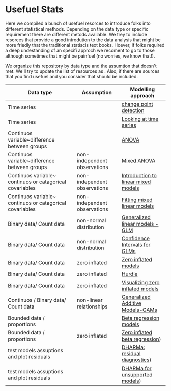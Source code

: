 # Usefuel Stats
Here we compiled a bunch of usefuel resorces to introduce folks into different statistical methods. Depending on the data type or specific requirement there are different metods available. We trey to include resorces that provide a good introdution to the data analysis that might be more friedly that the traditional statiscis text books. Hoever, if folks required a deep undestanding of an specifi approch we recoment to go to those although sometimes that might be painfuel (no worries, we know that!).

We organize this repository by data type and the assumtion that doesn't met. We'll try to update the list of resources as . Also, if there are sources that you find usefuel and you consider that should be included. 

| Data type                                      | Assumption                          | Modelling approach                                                                                                                                            |  
|------------------------------------------------|------------------------------------|----------------------------------------------------------------------------------------------------------------------------------------------------------------|
| Time series                                    |                                    | [change point detection](https://www.marinedatascience.co/blog/2019/09/28/comparison-of-change-point-detection-methods/#linear-relationship-zx-with-1-break)   |
| Time series                                    |                                    | [Looking at time series ](https://lindeloev.github.io/mcp/articles/packages.html)                                                                              |
| Continuos variable~difference between groups   |                                    | [ANOVA](https://ourcodingclub.github.io/tutorials/anova/)                                                                                                      |
| Continuos variable~difference between groups   | non-independent observations       | [Mixed ANOVA](https://www.datanovia.com/en/lessons/mixed-anova-in-r/ )                                                                                         |
| Continuos variable~ continuos or catagorical covariables | non-independent observations       | [Introduction to linear mixed models](https://ourcodingclub.github.io/tutorials/mixed-models/)                                                       |
| Continuos variable~ continuos or catagorical covariables | non-independent observations       | [Fitting mixed linear models ](https://cran.r-project.org/web/packages/lme4/vignettes/lmer.pdf)                                                      |
| Binary data/ Count data                                  |   non-normal distribution          | [Generalized linear models -GLM](https://bbolker.github.io/goettingen_2019/notes/glm_basic.html)                                                     |
| Binary data/ Count data                                  |   non-normal distribution          | [Confidence Intervals for GLMs ](https://fromthebottomoftheheap.net/2018/12/10/confidence-intervals-for-glms/)                                       |
| Binary data/ Count data                                  |   zero inflated                    | [Zero inflated models ](https://cran.r-project.org/web/packages/glmmTMB/vignettes/glmmTMB.pdf)                                                       |
| Binary data/ Count data                                  |   zero inflated                    | [Hurdle ](https://m-clark.github.io/models-by-example/hurdle.html)                                                                                   |
| Binary data/ Count data                                  |   zero inflated                    | [Visualizing zero inflated models ](https://cran.r-project.org/web/packages/glmmTMB/vignettes/model_evaluation.pdf)                                  |
| Continuos / Binary data/ Count data                      |   non-linear relationships         | [Generalized Additive Models-GAMs](https://noamross.github.io/gams-in-r-course/chapter2)                                                             |
| Bounded data / proportions                               |                | [Beta regression models](https://noamross.github.io/gams-in-r-course/chapter2](https://www.andrewheiss.com/blog/2021/11/08/beta-regression-guide/#a-beta-regression))    |
| Bounded data / proportions                               |  zero inflated              | [Zero inflated beta regression](https://cran.r-project.org/web/packages/DHARMa/vignettes/DHARMa.html))                                                      |
| test models assuptions and plot residuals                |                              | [DHARMa: residual diagnostics](https://stats.stackexchange.com/questions/309047/zero-inflated-beta-regression-using-gamlss-for-vegetation-cover-data))     |
| test models assuptions and plot residuals                |                              | [DHARMa for unsupported models](https://aosmith.rbind.io/2017/12/21/using-dharma-for-residual-checks-of-unsupported-models/))                              |
